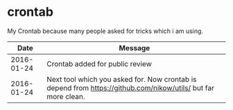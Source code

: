 # crontab
My Crontab because many people asked for tricks which i am using.

|Date|Message|
|----|-------|
|2016-01-24| Crontab added for public review|
|2016-01-24|Next tool which you asked for. Now crontab is depend from https://github.com/nikow/utils/ but far more clean.|
